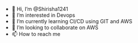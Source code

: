 - 👋 Hi, I’m @Shirisha1241
- 👀 I’m interested in Devops
- 🌱 I’m currently learning CI/CD using GIT and AWS
- 💞️ I’m looking to collaborate on AWS
- 📫 How to reach me 

<!---
Shirisha1241/Shirisha1241 is a ✨ special ✨ repository because its `README.md` (this file) appears on your GitHub profile.
You can click the Preview link to take a look at your changes.
--->
